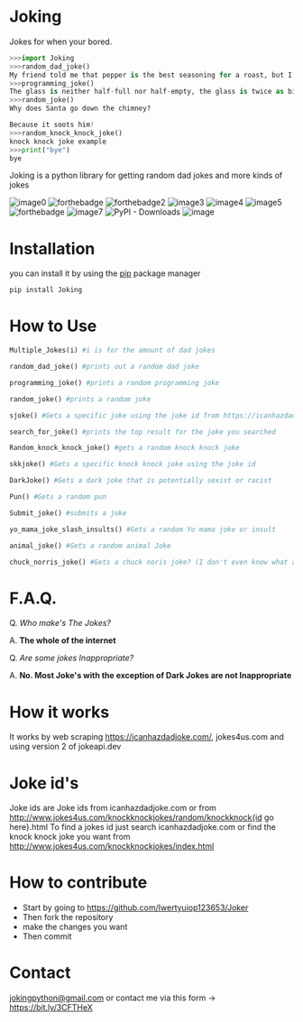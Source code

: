 # Joking

Jokes for when your bored.

```python
>>>import Joking
>>>random_dad_joke()
My friend told me that pepper is the best seasoning for a roast, but I took it with a grain of salt.
>>>programming_joke()
The glass is neither half-full nor half-empty, the glass is twice as big as it needs to be.
>>>random_joke()
Why does Santa go down the chimney?

Because it soots him!
>>>random_knock_knock_joke()
knock knock joke example
>>>print("bye")
bye
```


Joking is a python library for getting random dad jokes and more kinds
of jokes

![image0](https://img.shields.io/badge/build-Passing-green?style=for-the-badge)
![forthebadge](https://forthebadge.com/images/badges/gluten-free.svg)
![forthebadge2](https://forthebadge.com/images/badges/powered-by-electricity.svg)
![image3](https://img.shields.io/badge/License-MIT-orange?style=for-the-badge)
![image4](https://bit.ly/3cTlr54)
![image5](https://tinyurl.com/badgesdhdh)
![forthebadge](https://forthebadge.com/images/badges/made-with-python.svg)
![image7](https://tinyurl.com/emails83) 
![PyPI - Downloads](https://static.pepy.tech/personalized-badge/joking?period=total&style=for-the-badge&units=none&left_color=black&right_color=orange&left_text=Downloads)
![image](https://img.shields.io/badge/coverage-100%25-green?style=for-the-badge&labelColor=black)

# Installation

you can install it by using the [pip](https://pip.pypa.io/en/stable/)
package manager

``` bash
pip install Joking
```

# How to Use


``` python
Multiple_Jokes(i) #i is for the amount of dad jokes
```

``` python
random_dad_joke() #prints out a random dad joke
```

``` python
programming_joke() #prints a random programming joke
```

``` python
random_joke() #prints a random joke
```

``` python
sjoke() #Gets a specific joke using the joke id from https://icanhazdadjoke.com/
```

```  python
search_for_joke() #prints the top result for the joke you searched
```

``` python
Random_knock_knock_joke() #gets a random knock knock joke
```

``` python
skkjoke() #Gets a specific knock knock joke using the joke id
```

``` python
DarkJoke() #Gets a dark joke that is potentially sexist or racist
```

``` python
Pun() #Gets a random pun
```

``` python
Submit_joke() #submits a joke
```

``` python
yo_mama_joke_slash_insults() #Gets a random Yo mama joke or insult
```
```python
animal_joke() #Gets a random animal Joke
```

```python
chuck_norris_joke() #Gets a chuck noris joke? (I don't even know what a chuck noris joke is)
```


# F.A.Q.

Q. *Who make's The Jokes?*

A. **The whole of the internet**

Q. *Are some jokes Inappropriate?*

A. **No. Most Joke's with the exception of Dark Jokes are not Inappropriate**

# How it works

It works by web scraping https://icanhazdadjoke.com/, jokes4us.com and using version
2 of jokeapi.dev 

# Joke id's

Joke ids are Joke ids from icanhazdadjoke.com or from
http://www.jokes4us.com/knockknockjokes/random/knockknock{id go here}.html To find
a jokes id just search icanhazdadjoke.com or find the knock knock joke
you want from
http://www.jokes4us.com/knockknockjokes/index.html

# How to contribute


- Start by going to https://github.com/Iwertyuiop123653/Joker
- Then fork the repository
- make the changes you want
- Then commit

# Contact

jokingpython@gmail.com or contact me via this form -> https://bit.ly/3CFTHeX
